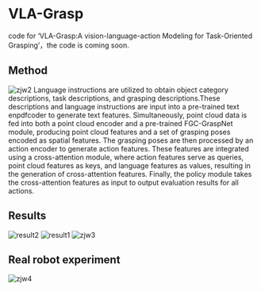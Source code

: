 # VLA-Grasp
code for ‘VLA-Grasp:A vision-language-action Modeling for Task-Oriented Grasping’，the code is coming soon.
## Method
![zjw2](https://github.com/user-attachments/assets/891e4445-9d34-4cac-947d-942a408bd25c)
Language instructions are utilized to obtain object category descriptions, task descriptions, and grasping descriptions.These descriptions and language instructions are input into a pre-trained text enpdfcoder to generate text features. Simultaneously, point cloud data is fed into both a point cloud encoder and a pre-trained FGC-GraspNet module, producing point cloud features and a set of grasping poses encoded as spatial features. The grasping poses are then processed by an action encoder to generate action features. These features are integrated using a cross-attention module, where action features serve as queries, point cloud features as keys, and language features as values, resulting in the generation of cross-attention features. Finally, the policy module takes the cross-attention features as input to output evaluation results for all actions.
## Results
![result2](https://github.com/user-attachments/assets/811dcb15-d4f6-424e-ad74-6f1cc6c8b4c5)
![result1](https://github.com/user-attachments/assets/3633db3e-2828-4896-aee8-b57f25c597fc)
![zjw3](https://github.com/user-attachments/assets/0670b395-e665-4647-b283-84bde8e0ea0f)
## Real robot experiment
![zjw4](https://github.com/user-attachments/assets/ec6091f7-aec8-421b-b1f2-097096882a66)
